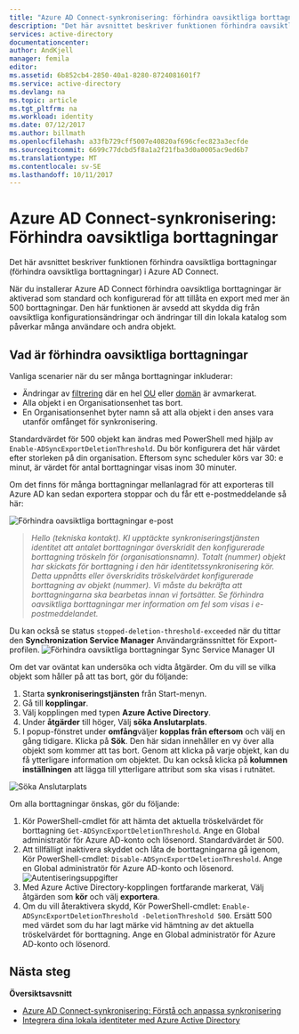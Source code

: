 ```yaml
---
title: "Azure AD Connect-synkronisering: förhindra oavsiktliga borttagningar | Microsoft Docs"
description: "Det här avsnittet beskriver funktionen förhindra oavsiktliga borttagningar (förhindra oavsiktliga borttagningar) i Azure AD Connect."
services: active-directory
documentationcenter: 
author: AndKjell
manager: femila
editor: 
ms.assetid: 6b852cb4-2850-40a1-8280-8724081601f7
ms.service: active-directory
ms.devlang: na
ms.topic: article
ms.tgt_pltfrm: na
ms.workload: identity
ms.date: 07/12/2017
ms.author: billmath
ms.openlocfilehash: a33fb729cff5007e40820af696cfec823a3ecfde
ms.sourcegitcommit: 6699c77dcbd5f8a1a2f21fba3d0a0005ac9ed6b7
ms.translationtype: MT
ms.contentlocale: sv-SE
ms.lasthandoff: 10/11/2017
---
```

# <a name="azure-ad-connect-sync-prevent-accidental-deletes"></a>Azure AD Connect-synkronisering: Förhindra oavsiktliga borttagningar
Det här avsnittet beskriver funktionen förhindra oavsiktliga borttagningar (förhindra oavsiktliga borttagningar) i Azure AD Connect.

När du installerar Azure AD Connect förhindra oavsiktliga borttagningar är aktiverad som standard och konfigurerad för att tillåta en export med mer än 500 borttagningar. Den här funktionen är avsedd att skydda dig från oavsiktliga konfigurationsändringar och ändringar till din lokala katalog som påverkar många användare och andra objekt.

## <a name="what-is-prevent-accidental-deletes"></a>Vad är förhindra oavsiktliga borttagningar
Vanliga scenarier när du ser många borttagningar inkluderar:

* Ändringar av [filtrering](active-directory-aadconnectsync-configure-filtering.md) där en hel [OU](active-directory-aadconnectsync-configure-filtering.md#organizational-unitbased-filtering) eller [domän](active-directory-aadconnectsync-configure-filtering.md#domain-based-filtering) är avmarkerat.
* Alla objekt i en Organisationsenhet tas bort.
* En Organisationsenhet byter namn så att alla objekt i den anses vara utanför omfånget för synkronisering.

Standardvärdet för 500 objekt kan ändras med PowerShell med hjälp av `Enable-ADSyncExportDeletionThreshold`. Du bör konfigurera det här värdet efter storleken på din organisation. Eftersom sync scheduler körs var 30: e minut, är värdet för antal borttagningar visas inom 30 minuter.

Om det finns för många borttagningar mellanlagrad för att exporteras till Azure AD kan sedan exportera stoppar och du får ett e-postmeddelande så här:

![Förhindra oavsiktliga borttagningar e-post](./media/active-directory-aadconnectsync-feature-prevent-accidental-deletes/email.png)

> *Hello (tekniska kontakt). Kl upptäckte synkroniseringstjänsten identitet att antalet borttagningar överskridit den konfigurerade borttagning tröskeln för (organisationsnamn). Totalt (nummer) objekt har skickats för borttagning i den här identitetssynkronisering kör. Detta uppnåtts eller överskridits tröskelvärdet konfigurerade borttagning av objekt (nummer). Vi måste du bekräfta att borttagningarna ska bearbetas innan vi fortsätter. Se förhindra oavsiktliga borttagningar mer information om fel som visas i e-postmeddelandet.*
>
> 

Du kan också se status `stopped-deletion-threshold-exceeded` när du tittar den **Synchronization Service Manager** Användargränssnittet för Export-profilen.
![Förhindra oavsiktliga borttagningar Sync Service Manager UI](./media/active-directory-aadconnectsync-feature-prevent-accidental-deletes/syncservicemanager.png)

Om det var oväntat kan undersöka och vidta åtgärder. Om du vill se vilka objekt som håller på att tas bort, gör du följande:

1. Starta **synkroniseringstjänsten** från Start-menyn.
2. Gå till **kopplingar**.
3. Välj kopplingen med typen **Azure Active Directory**.
4. Under **åtgärder** till höger, Välj **söka Anslutarplats**.
5. I popup-fönstret under **omfång**väljer **kopplas från eftersom** och välj en gång tidigare. Klicka på **Sök**. Den här sidan innehåller en vy över alla objekt som kommer att tas bort. Genom att klicka på varje objekt, kan du få ytterligare information om objektet. Du kan också klicka på **kolumnen inställningen** att lägga till ytterligare attribut som ska visas i rutnätet.

![Söka Anslutarplats](./media/active-directory-aadconnectsync-feature-prevent-accidental-deletes/searchcs.png)

Om alla borttagningar önskas, gör du följande:

1. Kör PowerShell-cmdlet för att hämta det aktuella tröskelvärdet för borttagning `Get-ADSyncExportDeletionThreshold`. Ange en Global administratör för Azure AD-konto och lösenord. Standardvärdet är 500.
2. Att tillfälligt inaktivera skyddet och låta de borttagningarna gå igenom, Kör PowerShell-cmdlet: `Disable-ADSyncExportDeletionThreshold`. Ange en Global administratör för Azure AD-konto och lösenord.
   ![Autentiseringsuppgifter](./media/active-directory-aadconnectsync-feature-prevent-accidental-deletes/credentials.png)
3. Med Azure Active Directory-kopplingen fortfarande markerat, Välj åtgärden som **kör** och välj **exportera**.
4. Om du vill återaktivera skydd, Kör PowerShell-cmdlet: `Enable-ADSyncExportDeletionThreshold -DeletionThreshold 500`. Ersätt 500 med värdet som du har lagt märke vid hämtning av det aktuella tröskelvärdet för borttagning. Ange en Global administratör för Azure AD-konto och lösenord.

## <a name="next-steps"></a>Nästa steg
**Översiktsavsnitt**

* [Azure AD Connect-synkronisering: Förstå och anpassa synkronisering](active-directory-aadconnectsync-whatis.md)
* [Integrera dina lokala identiteter med Azure Active Directory](active-directory-aadconnect.md)
